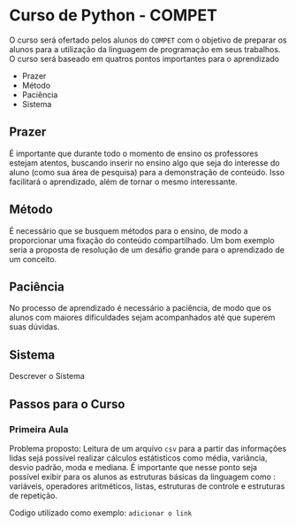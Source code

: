 # Curso de Python - COMPET

O curso será ofertado pelos alunos do `COMPET` com o objetivo de preparar os alunos para a utilização da linguagem de programação em seus trabalhos. O curso será baseado em quatros pontos importantes para o aprendizado

* Prazer
* Método
* Paciência
* Sistema

## Prazer

É importante que durante todo o momento de ensino os professores estejam atentos, buscando inserir no ensino algo que seja do interesse do aluno (como sua área de pesquisa) para a demonstração de conteúdo. Isso facilitará o aprendizado, além de tornar o mesmo interessante.

## Método

É necessário que se busquem métodos para o ensino, de modo a proporcionar uma fixação do conteúdo compartilhado. Um bom exemplo seria a proposta de resolução de um desáfio grande para o aprendizado de um conceito.

## Paciência

No processo de aprendizado é necessário a paciência, de modo que os alunos com maiores dificuldades sejam acompanhados até que superem suas dúvidas.

## Sistema

Descrever o Sistema

## Passos para o Curso

### Primeira Aula

Problema proposto: Leitura de um arquivo `csv` para a partir das informações lidas sejá possível realizar cálculos estátisticos como média, variância, desvio padrão, moda e mediana. É importante que nesse ponto seja possível exibir para os alunos as estruturas básicas da linguagem como : variáveis, operadores aritméticos, listas, estruturas de controle e estruturas de repetição.

Codigo utilizado como exemplo: `adicionar o link`
